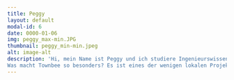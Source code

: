```yaml
---
title: Peggy
layout: default
modal-id: 6
date: 0000-01-06
img: peggy_max-min.JPG
thumbnail: peggy_min-min.jpeg
alt: image-alt
description: 'Hi, mein Name ist Peggy und ich studiere Ingenieurswissenschaften an der TUM. Ich bin seit November 2017 Mitglied bei Townbee und mache seit diesem Semester auch noch die Projektleitung zusammen mit Katherin. 
Was macht Townbee so besonders? Es ist eines der wenigen lokalen Projekte von Enactus München. Townbee bietet eine Lösung für zwei Problematiken, die auf den ersten Blick keinen Bezug zueinander haben: Die Flüchtlingsproblematik und das Bienensterben. Genau diese Kombination ist das, was ich an Townbee so besonders toll finde.'
---
```

